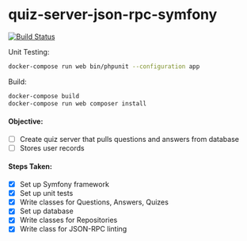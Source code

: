 # quiz-server-json-rpc-symfony

[![Build Status](https://travis-ci.org/JasonAForral/quiz-server-json-rpc-symfony.svg?branch=master)](https://travis-ci.org/JasonAForral/quiz-server-json-rpc-symfony)

Unit Testing:

```bash
docker-compose run web bin/phpunit --configuration app
```

Build:

```bash
docker-compose build
docker-compose run web composer install
```

#### Objective:

- [ ] Create quiz server that pulls questions and answers from database
- [ ] Stores user records

#### Steps Taken:

- [x] Set up Symfony framework
- [x] Set up unit tests
- [x] Write classes for Questions, Answers, Quizes
- [x] Set up database
- [x] Write classes for Repositories
- [x] Write class for JSON-RPC linting